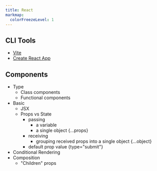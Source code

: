 ```yaml
---
title: React
markmap:
  colorFreezeLevel: 1
---
```


## CLI Tools

- [Vite](https://vitejs.dev/guide/)
- [Create React App](https://react.dev/learn/start-a-new-react-project)

## Components

- Type
  - Class components
  - Functional components
- Basic
  - JSX
  - Props vs State
    - passing
      - a variable
      - a single object {...props}
    - receiving
      - grouping received props into a single object {...object}
    - default prop value {type="submit"}  
- Conditional Rendering
- Composition
  - "Children" props
